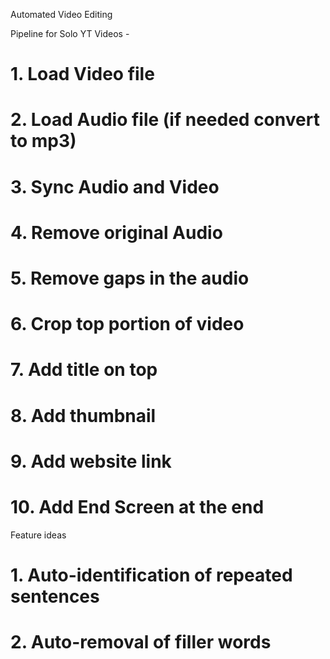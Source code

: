 Automated Video Editing

Pipeline for Solo YT Videos - 
# 1. Load Video file
# 2. Load Audio file (if needed convert to mp3)
# 3. Sync Audio and Video
# 4. Remove original Audio
# 5. Remove gaps in the audio
# 6. Crop top portion of video
# 7. Add title on top
# 8. Add thumbnail
# 9. Add website link
# 10. Add End Screen at the end


Feature ideas 
# 1. Auto-identification of repeated sentences
# 2. Auto-removal of filler words

